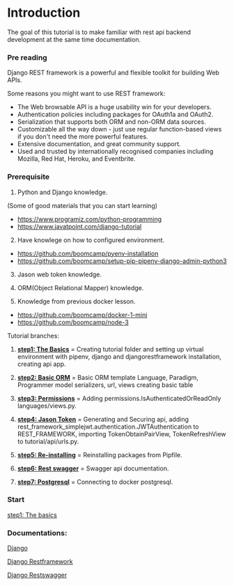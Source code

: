 # Introduction

The goal of this tutorial is to make familiar with rest api backend development at the same time documentation.

### Pre reading

Django REST framework is a powerful and flexible toolkit for building Web APIs.

Some reasons you might want to use REST framework:

- The Web browsable API is a huge usability win for your developers.
- Authentication policies including packages for OAuth1a and OAuth2.
- Serialization that supports both ORM and non-ORM data sources.
- Customizable all the way down - just use regular function-based views if you don't need the more powerful features.
- Extensive documentation, and great community support.
- Used and trusted by internationally recognised companies including Mozilla, Red Hat, Heroku, and Eventbrite.


### Prerequisite

1. Python and Django knowledge.

(Some of good materials that you can start learning)
  - https://www.programiz.com/python-programming
  - https://www.javatpoint.com/django-tutorial 
  
2. Have knowlege on how to configured environment.

  - https://github.com/boomcamp/pyenv-installation
  - https://github.com/boomcamp/setup-pip-pipenv-django-admin-python3
  
3. Jason web token knowledge.

4. ORM(Object Relational Mapper) knowledge.

5. Knowledge from previous docker lesson.
  - https://github.com/boomcamp/docker-1-mini
  - https://github.com/boomcamp/node-3

Tutorial branches:


1. **[step1: The Basics](https://github.com/boomcamp/django-restframework/tree/step1-basics)** = Creating tutorial folder and setting up virtual environment with pipenv, django and djangorestframework installation, creating api app.

2. **[step2: Basic ORM](https://github.com/boomcamp/django-restframework/tree/step2-simple-orm)** = Basic ORM template Language, Paradigm, Programmer model serializers, url, views creating basic table

3. **[step3: Permissions](https://github.com/boomcamp/django-restframework/tree/step3-permissions)** = Adding permissions.IsAuthenticatedOrReadOnly languages/views.py.

4. **[step4: Jason Token](https://github.com/boomcamp/django-restframework/tree/step4-jwt)** = Generating and Securing api, adding rest_framework_simplejwt.authentication.JWTAuthentication to REST_FRAMEWORK, importing TokenObtainPairView, TokenRefreshView to tutorial/api/urls.py.

5. **[step5: Re-installing](https://github.com/boomcamp/django-restframework/tree/step5-tutorial)** = Reinstalling packages from Pipfile.

6. **[step6: Rest swagger](https://github.com/boomcamp/django-restframework/tree/step6-rest-swagger)** = Swagger api documentation.

7. **[step7: Postgresql](https://github.com/boomcamp/django-restframework/tree/step7-docker-postgres)** = Connecting to docker postgresql.

### Start

[step1: The basics](https://github.com/boomcamp/django-restframework/tree/step1-basics)



### Documentations:

[Django](https://www.djangoproject.com/)

[Django Restframework](https://www.django-rest-framework.org/)

[Django Restswagger](https://django-rest-swagger.readthedocs.io/en/latest/)
